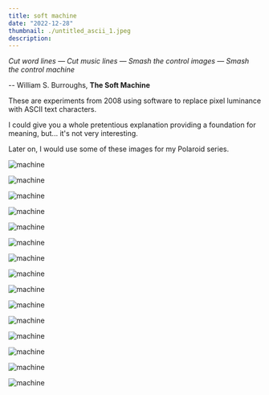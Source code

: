 ```yaml
---
title: soft machine
date: "2022-12-28"
thumbnail: ./untitled_ascii_1.jpeg
description:
---
```


_Cut word lines — Cut music lines — Smash the control images — Smash the control machine_

-- William S. Burroughs, **The Soft Machine**

These are experiments from 2008 using software to replace pixel luminance with ASCII text characters.

I could give you a whole pretentious explanation providing a foundation for meaning, but... it's not very interesting.

Later on, I would use some of these images for my Polaroid series.

<div class="kg-card kg-image-card kg-width-card">

![machine](./untitled_ascii_1.jpeg)

</div>
<div class="kg-card kg-image-card kg-width-card">

![machine](./untitled_ascii_2.jpeg)

</div>
<div class="kg-card kg-image-card kg-width-card">

![machine](./untitled_ascii_3.jpeg)

</div>
<div class="kg-card kg-image-card kg-width-card">

![machine](./untitled_ascii_4.jpeg)

</div>
<div class="kg-card kg-image-card kg-width-card">

![machine](./untitled_ascii_5.jpeg)

</div>
<div class="kg-card kg-image-card kg-width-card">

![machine](./untitled_ascii_6.jpeg)

</div>
<div class="kg-card kg-image-card kg-width-card">

![machine](./untitled_ascii_7.jpeg)

</div>
<div class="kg-card kg-image-card kg-width-card">

![machine](./untitled_ascii_8.jpeg)

</div>
<div class="kg-card kg-image-card kg-width-card">

![machine](./untitled_ascii_9.jpeg)

</div>
<div class="kg-card kg-image-card kg-width-card">

![machine](./untitled_ascii_10.jpeg)

</div>
<div class="kg-card kg-image-card kg-width-card">

![machine](./untitled_ascii_11.jpeg)

</div>
<div class="kg-card kg-image-card kg-width-card">

![machine](./untitled_ascii_12.jpeg)

</div>
<div class="kg-card kg-image-card kg-width-card">

![machine](./untitled_ascii_13.jpeg)

</div>
<div class="kg-card kg-image-card kg-width-card">

![machine](./untitled_ascii_14.jpeg)

</div>
<div class="kg-card kg-image-card kg-width-card">

![machine](./untitled_ascii_15.jpeg)

</div>

